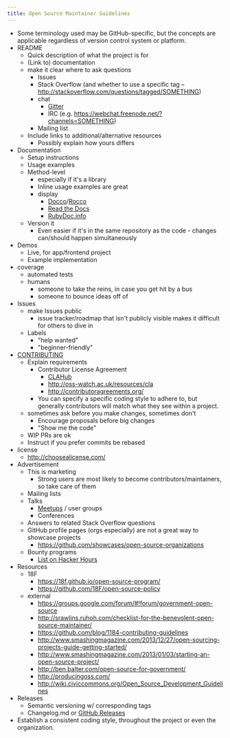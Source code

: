 ```yaml
---
title: Open Source Maintainer Guidelines
---
```


* Some terminology used may be GitHub-specific, but the concepts are applicable regardless of version control system or platform.
* README
   * Quick description of what the project is for
   * (Link to) documentation
   * make it clear where to ask questions
      * Issues
      * Stack Overflow (and whether to use a specific tag – http://stackoverflow.com/questions/tagged/SOMETHING)
      * chat
         * [Gitter](https://gitter.im/)
         * IRC (e.g. https://webchat.freenode.net/?channels=SOMETHING)
      * Mailing list
   * Include links to additional/alternative resources
      * Possibly explain how yours differs
* Documentation
   * Setup instructions
   * Usage examples
   * Method-level
      * especially if it's a library
      * Inline usage examples are great
      * display
         * [Docco](http://jashkenas.github.io/docco/)/[Rocco](http://rtomayko.github.io/rocco/)
         * [Read the Docs](https://readthedocs.org/)
         * [RubyDoc.info](http://www.rubydoc.info/)
   * Version it
      * Even easier if it's in the same repository as the code - changes can/should happen simultaneously
* Demos
   * Live, for app/frontend project
   * Example implementation
* coverage
   * automated tests
   * humans
      * someone to take the reins, in case you get hit by a bus
      * someone to bounce ideas off of
* Issues
   * make Issues public
      * issue tracker/roadmap that isn't publicly visible makes it difficult for others to dive in
   * Labels
      * "help wanted"
      * "beginner-friendly"
* [CONTRIBUTING](https://help.github.com/articles/setting-guidelines-for-repository-contributors/)
   * Explain requirements
      * Contributor License Agreement
         * [CLAHub](https://www.clahub.com/)
         * http://oss-watch.ac.uk/resources/cla
         * http://contributoragreements.org/
      * You can specify a specific coding style to adhere to, but generally contributors will match what they see within a project.
   * sometimes ask before you make changes, sometimes don't
      * Encourage proposals before big changes
      * "Show me the code"
   * WIP PRs are ok
   * Instruct if you prefer commits be rebased
* license
   * http://choosealicense.com/
* Advertisement
   * This is marketing
      * Strong users are most likely to become contributors/maintainers, so take care of them
   * Mailing lists
   * Talks
      * [Meetups](http://www.meetup.com/) / user groups
      * Conferences
   * Answers to related Stack Overflow questions
   * GitHub profile pages (orgs especially) are not a great way to showcase projects
      * https://github.com/showcases/open-source-organizations
   * Bounty programs
      * [List on Hacker Hours](http://hackerhours.org/resources.html#getting-involved-in-open-source)
* Resources
   * 18F
      * https://18f.github.io/open-source-program/
      * https://github.com/18F/open-source-policy
   * external
      * https://groups.google.com/forum/#!forum/government-open-source
      * http://srawlins.ruhoh.com/checklist-for-the-benevolent-open-source-maintainer/
      * https://github.com/blog/1184-contributing-guidelines
      * http://www.smashingmagazine.com/2013/12/27/open-sourcing-projects-guide-getting-started/
      * http://www.smashingmagazine.com/2013/01/03/starting-an-open-source-project/
      * http://ben.balter.com/open-source-for-government/
      * http://producingoss.com/
      * http://wiki.civiccommons.org/Open_Source_Development_Guidelines
* Releases
   * Semantic versioning w/ corresponding tags
   * Changelog.md or [GitHub Releases](https://help.github.com/categories/releases/)
* Establish a consistent coding style, throughout the project or even the organization.
